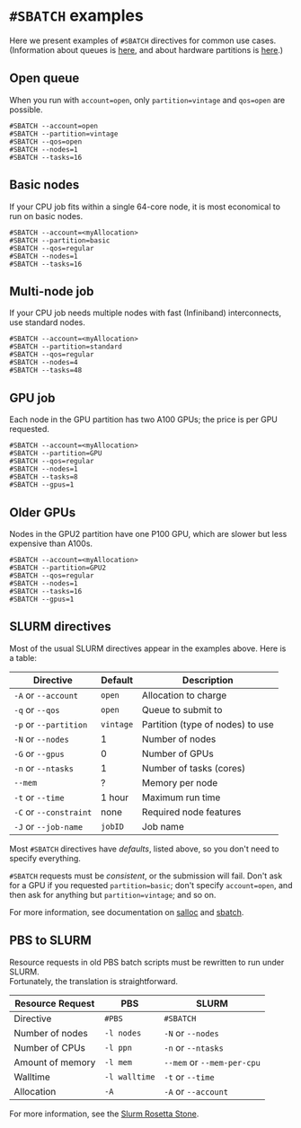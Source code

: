 # `#SBATCH` examples

Here we present examples of `#SBATCH` directives
for common use cases.  
(Information about queues is [here](08_BatchJobs.md/#queues),
and about hardware partitions is [here](02_RoarHardware.md/#partitions).)

## Open queue

When you run with `account=open`, 
only `partition=vintage` and `qos=open` are possible.

```
#SBATCH --account=open
#SBATCH --partition=vintage
#SBATCH --qos=open
#SBATCH --nodes=1
#SBATCH --tasks=16
```

## Basic nodes

If your CPU job fits within a single 64-core node, 
it is most economical to run on basic nodes.

```
#SBATCH --account=<myAllocation>
#SBATCH --partition=basic
#SBATCH --qos=regular
#SBATCH --nodes=1
#SBATCH --tasks=16
```

## Multi-node job

If your CPU job needs multiple nodes
with fast (Infiniband) interconnects,
use standard nodes.

```
#SBATCH --account=<myAllocation>
#SBATCH --partition=standard
#SBATCH --qos=regular
#SBATCH --nodes=4
#SBATCH --tasks=48
```

## GPU job
 
Each node in the GPU partition has two A100 GPUs;
the price is per GPU requested.

```
#SBATCH --account=<myAllocation>
#SBATCH --partition=GPU
#SBATCH --qos=regular
#SBATCH --nodes=1
#SBATCH --tasks=8
#SBATCH --gpus=1
```

## Older GPUs

Nodes in the GPU2 partition have one P100 GPU,
which are slower but less expensive than A100s.

```
#SBATCH --account=<myAllocation>
#SBATCH --partition=GPU2
#SBATCH --qos=regular
#SBATCH --nodes=1
#SBATCH --tasks=16
#SBATCH --gpus=1
```

## SLURM directives

Most of the usual SLURM directives appear in the examples above.
Here is a table:

| Directive | Default | Description |
| ---- | ---- | ---- |
| `-A` or `--account` | `open` | Allocation to charge |
| `-q` or `--qos` | `open` | Queue to submit to |
| `-p` or `--partition` | `vintage` | Partition (type of nodes) to use |
| `-N` or `--nodes` | 1 | Number of nodes |
| `-G` or `--gpus` | 0 | Number of GPUs |
| `-n` or `--ntasks` | 1 | Number of tasks (cores) |
| `--mem` | ? | Memory per node |
| `-t` or `--time` | 1 hour | Maximum run time |
| `-C` or `--constraint` | none | Required node features |
| `-J` or `--job-name` | `jobID` | Job name |

Most `#SBATCH` directives have *defaults*, listed above,
so you don't need to specify everything.

`#SBATCH` requests must be *consistent*, or the submission will fail.
Don't ask for a GPU if you requested `partition=basic`;
don't specify `account=open`, and then ask for anything but
`partition=vintage`; and so on.

For more information, see documentation on 
[salloc](https://slurm.schedmd.com/salloc.html) 
and [sbatch](https://slurm.schedmd.com/sbatch.html).

## PBS to SLURM

Resource requests in old PBS batch scripts 
must be rewritten to run under SLURM.  
Fortunately, the translation is straightforward.

| Resource Request | PBS | SLURM |
| ---- | ---- | ---- |
| Directive | `#PBS` | `#SBATCH` |
| Number of nodes | `-l nodes` | `-N` or `--nodes` |
| Number of CPUs | `-l ppn` | `-n` or `--ntasks` |
| Amount of memory | `-l mem` | `--mem` or `--mem-per-cpu` |
| Walltime | `-l walltime` | `-t` or `--time` |
| Allocation | `-A` | `-A` or `--account` |

For more information, see the 
[Slurm Rosetta Stone](https://slurm.schedmd.com/rosetta.pdf).


